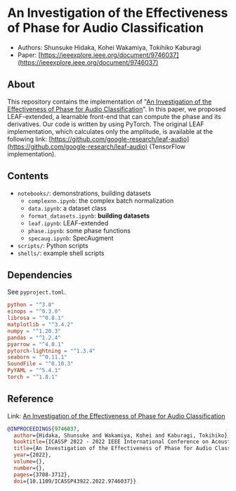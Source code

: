 # An Investigation of the Effectiveness of Phase for Audio Classification

- Authors: Shunsuke Hidaka, Kohei Wakamiya, Tokihiko Kaburagi
- Paper: [https://ieeexplore.ieee.org/document/9746037](https://ieeexplore.ieee.org/document/9746037)

## About

This repository contains the implementation of "[An Investigation of the Effectiveness of Phase for Audio Classification](https://ieeexplore.ieee.org/document/9746037)".
In this paper, we proposed LEAF-extended, a learnable front-end that can compute the phase and its derivatives.
Our code is written by using PyTorch.
The original LEAF implementation, which calculates only the amplitude, is available at the following link: [https://github.com/google-research/leaf-audio](https://github.com/google-research/leaf-audio) (TensorFlow implementation).

## Contents

- `notebooks/`: demonstrations, building datasets
  - `complexnn.ipynb`: the complex batch normalization
  - `data.ipynb`: a dataset class
  - `format_datasets.ipynb`: **building datasets**
  - `leaf.ipynb`: LEAF-extended
  - `phase.ipynb`: some phase functions
  - `specaug.ipynb`: SpecAugment
- `scripts/`: Python scripts
- `shells/`: example shell scripts

## Dependencies

See `pyproject.toml`.

```toml
python = "^3.8"
einops = "^0.3.0"
librosa = "^0.8.1"
matplotlib = "^3.4.2"
numpy = "^1.20.3"
pandas = "^1.2.4"
pyarrow = "^4.0.1"
pytorch-lightning = "^1.3.4"
seaborn = "^0.11.1"
SoundFile = "^0.10.3"
PyYAML = "^5.4.1"
torch = "^1.8.1"
```

## Reference

Link: [An Investigation of the Effectiveness of Phase for Audio Classification](https://ieeexplore.ieee.org/document/9746037)

```bibtex
@INPROCEEDINGS{9746037,
  author={Hidaka, Shunsuke and Wakamiya, Kohei and Kaburagi, Tokihiko},
  booktitle={ICASSP 2022 - 2022 IEEE International Conference on Acoustics, Speech and Signal Processing (ICASSP)}, 
  title={An Investigation of the Effectiveness of Phase for Audio Classification}, 
  year={2022},
  volume={},
  number={},
  pages={3708-3712},
  doi={10.1109/ICASSP43922.2022.9746037}}
```
